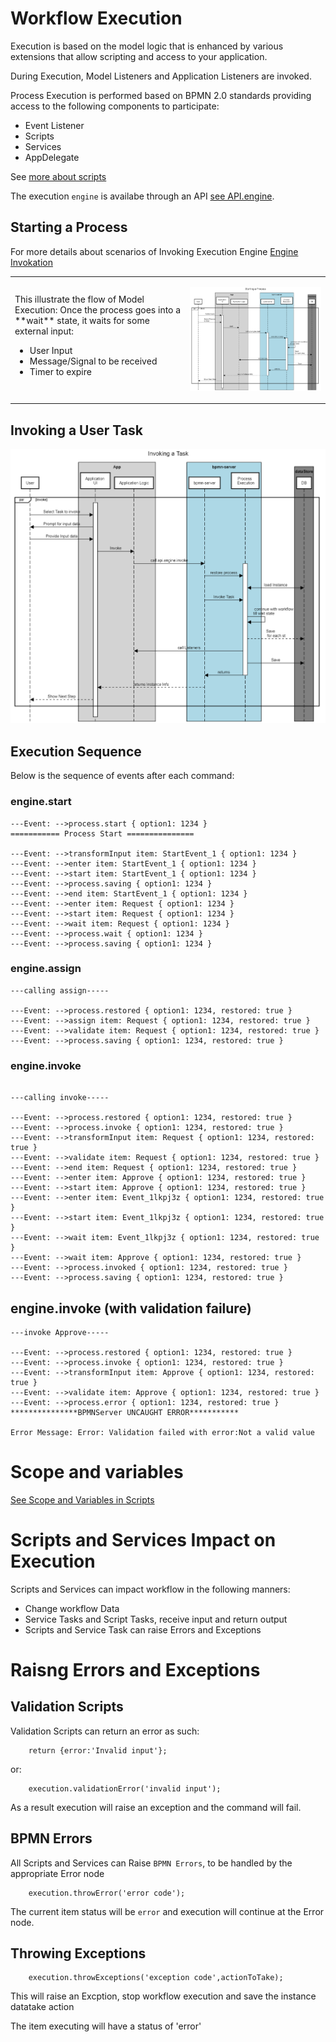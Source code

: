 # Workflow Execution

Execution is based on the model logic that is enhanced by various extensions that allow scripting and access to your application.

During Execution, Model Listeners and Application Listeners are invoked.

Process Execution is performed based on BPMN 2.0 standards providing access to the following components to participate:
- Event Listener
- Scripts
- Services
- AppDelegate

See [more about scripts](scripting.md)

The execution `engine` is availabe through an API [see API.engine](api/interfaces/IAPIEngine).
## Starting a Process
For more details about scenarios of Invoking Execution Engine [Engine Invokation](invokation.md)

<table><tr><td>
This illustrate the flow of Model Execution:
Once the process goes into a **wait** state, it waits for some external input:

- User Input
- Message/Signal to be received
- Timer to expire

</td><td>

![](images/processStart.png)

</td></tr></table>

## Invoking a User Task

![](images/InvokeTask.png)

## Execution Sequence

Below is the sequence of events after each command:

### engine.start

```
---Event: -->process.start { option1: 1234 }
=========== Process Start ===============

---Event: -->transformInput item: StartEvent_1 { option1: 1234 }
---Event: -->enter item: StartEvent_1 { option1: 1234 }
---Event: -->start item: StartEvent_1 { option1: 1234 }
---Event: -->process.saving { option1: 1234 }
---Event: -->end item: StartEvent_1 { option1: 1234 }
---Event: -->enter item: Request { option1: 1234 }
---Event: -->start item: Request { option1: 1234 }
---Event: -->wait item: Request { option1: 1234 }
---Event: -->process.wait { option1: 1234 }
---Event: -->process.saving { option1: 1234 }

```
### engine.assign
```
---calling assign-----

---Event: -->process.restored { option1: 1234, restored: true }
---Event: -->assign item: Request { option1: 1234, restored: true }
---Event: -->validate item: Request { option1: 1234, restored: true }
---Event: -->process.saving { option1: 1234, restored: true }
```

### engine.invoke
```

---calling invoke-----

---Event: -->process.restored { option1: 1234, restored: true }
---Event: -->process.invoke { option1: 1234, restored: true }
---Event: -->transformInput item: Request { option1: 1234, restored: true }
---Event: -->validate item: Request { option1: 1234, restored: true }
---Event: -->end item: Request { option1: 1234, restored: true }
---Event: -->enter item: Approve { option1: 1234, restored: true }
---Event: -->start item: Approve { option1: 1234, restored: true }
---Event: -->enter item: Event_1lkpj3z { option1: 1234, restored: true }
---Event: -->start item: Event_1lkpj3z { option1: 1234, restored: true }
---Event: -->wait item: Event_1lkpj3z { option1: 1234, restored: true }
---Event: -->wait item: Approve { option1: 1234, restored: true }
---Event: -->process.invoked { option1: 1234, restored: true }
---Event: -->process.saving { option1: 1234, restored: true }

```
## engine.invoke (with validation failure)

```
---invoke Approve-----

---Event: -->process.restored { option1: 1234, restored: true }
---Event: -->process.invoke { option1: 1234, restored: true }
---Event: -->transformInput item: Approve { option1: 1234, restored: true }
---Event: -->validate item: Approve { option1: 1234, restored: true }
---Event: -->process.error { option1: 1234, restored: true }
***************BPMNServer UNCAUGHT ERROR***********

Error Message: Error: Validation failed with error:Not a valid value
```


# Scope and variables
[See Scope and Variables in Scripts](scripting.md#Scripts_scope_and_variables)

# Scripts and Services Impact on Execution
Scripts and Services can impact workflow in the following manners:
- Change workflow Data
- Service Tasks and Script Tasks, receive input and return output
- Scripts and Service Task can raise Errors and Exceptions

# Raisng Errors and Exceptions
## Validation Scripts
Validation Scripts can return an error as such:
```
    return {error:'Invalid input'};
```
or:
```
    execution.validationError('invalid input');
```
As a result execution will raise an exception and the command will fail.

## BPMN Errors

All Scripts and Services can Raise `BPMN Errors`, to be handled by the appropriate Error node
```
    execution.throwError('error code');

```
The current item status will be `error` and execution will continue at the Error node.

## Throwing Exceptions
```
    execution.throwExceptions('exception code',actionToTake);

```

This will raise an Excption, stop workflow execution and save the instance datatake action

The item executing will have a status of 'error' 
